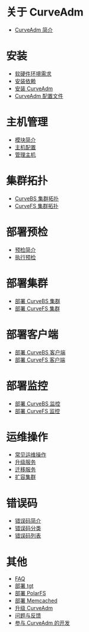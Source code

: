 关于 CurveAdm
===
* [CurveAdm 简介](overview)

安装
===
* [软硬件环境需求](install-curveadm#软硬件环境需求)
* [安装依赖](install-curveadm#安装依赖)
* [安装 CurveAdm](install-curveadm#安装-curveadm)
* [CurveAdm 配置文件](install-curveadm#curveadm-配置文件)

主机管理
===
* [模块简介](hosts#模块简介)
* [主机配置](hosts#主机配置)
* [管理主机](hosts#管理主机)

集群拓扑
===
* [CurveBS 集群拓扑](topology#curvebs-集群拓扑)
* [CurveFS 集群拓扑](topology#curvefs-集群拓扑)

部署预检
===
* [预检简介](precheck#预检简介)
* [执行预检](precheck#执行预检)

部署集群
===
* [部署 CurveBS 集群](curvebs-cluster-deployment)
* [部署 CurveFS 集群](curvefs-cluster-deployment)

部署客户端
===
* [部署 CurveBS 客户端](curvebs-client-deployment)
* [部署 CurveFS 客户端](curvefs-client-deployment)

部署监控
===
* [部署 CurveBS 监控](curvebs-monitor-deployment)
* [部署 CurveFS 监控](curvefs-monitor-deployment)

运维操作
===
* [常见运维操作](maintain-curve)
* [升级服务](upgrade-curve)
* [迁移服务](migrate-curve)
* [扩容集群](scale-curve)

错误码
===
* [错误码简介](errno#简介)
* [错误码分类](errno#错误码分类)
* [错误码列表](errno#错误码列表)

其他
===
* [FAQ](FAQ)
* [部署 tgt](others#部署-tgt)
* [部署 PolarFS](others#部署-polarfs)
* [部署 Memcached](deploy_memcached)
* [升级 CurveAdm](others#升级-curveadm)
* [问题与反馈](others#问题与反馈)
* [参与 CurveAdm 的开发](others#参与-curveadm-的开发)
